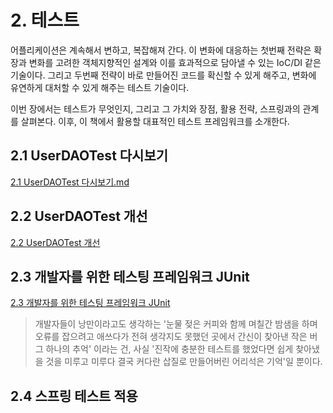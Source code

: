 # 2. 테스트

어플리케이션은 계속해서 변하고, 복잡해져 간다.
이 변화에 대응하는 첫번째 전략은 확장과 변화를 고려한 객체지향적인 설계와 이를 효과적으로 담아낼 수 있는 IoC/DI 같은 기술이다. 
그리고 두번째 전략이 바로 만들어진 코드를 확신할 수 있게 해주고, 변화에 유연하게 대처할 수 있게 해주는 테스트 기술이다.

이번 장에서는 테스트가 무엇인지, 그리고 그 가치와 장점, 활용 전략, 스프링과의 관계를 살펴본다. 이후, 이 책에서 활용할 대표적인 테스트 프레임워크를 소개한다.

## 2.1 UserDAOTest 다시보기

[2.1 UserDAOTest 다시보기.md](https://github.com/zangsu/study-note/blob/main/BE/Spring/%ED%86%A0%EB%B9%84%EC%9D%98%20%EC%8A%A4%ED%94%84%EB%A7%81%203.1/Vol.1/CH2%20-%20%ED%85%8C%EC%8A%A4%ED%8A%B8/2.1%20UserDAOTest%20%EB%8B%A4%EC%8B%9C%EB%B3%B4%EA%B8%B0.md)

## 2.2 UserDAOTest 개선

[2.2 UserDAOTest 개선](https://github.com/zangsu/study-note/blob/main/BE/Spring/%ED%86%A0%EB%B9%84%EC%9D%98%20%EC%8A%A4%ED%94%84%EB%A7%81%203.1/Vol.1/CH2%20-%20%ED%85%8C%EC%8A%A4%ED%8A%B8/2.2%20UserDAOTest%20%EA%B0%9C%EC%84%A0.md)

## 2.3 개발자를 위한 테스팅 프레임워크 JUnit

[2.3 개발자를 위한 테스팅 프레임워크 JUnit](https://github.com/zangsu/study-note/blob/main/BE/Spring/%ED%86%A0%EB%B9%84%EC%9D%98%20%EC%8A%A4%ED%94%84%EB%A7%81%203.1/Vol.1/CH2%20-%20%ED%85%8C%EC%8A%A4%ED%8A%B8/2.3%20%EA%B0%9C%EB%B0%9C%EC%9E%90%EB%A5%BC%20%EC%9C%84%ED%95%9C%20%ED%85%8C%EC%8A%A4%ED%8C%85%20%ED%94%84%EB%A0%88%EC%9E%84%EC%9B%8C%ED%81%AC%20JUnit.md)

>개발자들이 낭만이라고도 생각하는 '눈물 젖은 커피와 함께 며칠간 밤샘을 하며 오류를 잡으려고 애쓰다가 전혀 생각지도 못했던 곳에서 간신이 찾아낸 작은 버그 하나의 추억' 이라는 건, 사실 '진작에 충분한 테스트를 했었다면 쉽게 찾아냈을 것을 미루고 미루다 결국 커다란 삽질로 만들어버린 어리석은 기억'일 뿐이다.

## 2.4 스프링 테스트 적용
